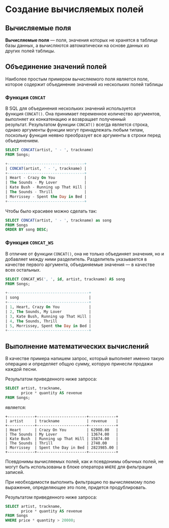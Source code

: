 # Создание вычисляемых полей

## Вычисляемые поля

**Вычисляемые поля** — поля, значения которых не хранятся в таблице базы данных, а вычисляются автоматически на основе данных из других полей таблицы.

## **Объединение значений полей**

Наиболее простым примером вычисляемого поля является поле, которое содержит объединение значений из нескольких полей таблицы

### Функция `CONCAT`

В SQL для объединения нескольких значений используется функция `CONCAT()`. Она принимает переменное количество аргументов, выполняет их конкатенацию и возвращает полученный результат. Результатом функции `CONCAT()` всегда является строка, однако аргументы функции могут принадлежать любым типам, поскольку функция неявно преобразует все аргументы в строки перед объединением.

```sql
SELECT CONCAT(artist, ' - ', trackname)
FROM Songs;
```

```sql
+----------------------------------+
| CONCAT(artist, ' - ', trackname) |
+----------------------------------+
| Heart - Crazy On You             |
| The Sounds - My Lover            |
| Kate Bush - Running up That Hill |
| The Sounds - Thrill              |
| Morrissey - Spent the Day in Bed |
+----------------------------------+
```

Чтобы было красивее можно сделать так:

```sql
SELECT CONCAT(artist, ' - ', trackname) as song
FROM Songs
ORDER BY song DESC;
```

### Функция **`CONCAT_WS`**

В отличие от функции `CONCAT()`, она не только объединяет значения, но и добавляет между ними разделитель. Разделитель указывается в качестве первого аргумента, объединяемые значения — в качестве всех остальных.

```sql
SELECT CONCAT_WS(', ', id, artist, trackname) AS song
FROM Songs;
```

```sql
+------------------------------------+
| song                               |
+------------------------------------+
| 1, Heart, Crazy On You             |
| 2, The Sounds, My Lover            |
| 3, Kate Bush, Running up That Hill |
| 4, The Sounds, Thrill              |
| 5, Morrissey, Spent the Day in Bed |
+------------------------------------+
```

## **Выполнение математических вычислений**

В качестве примера напишем запрос, который выполняет именно такую операцию и определяет общую сумму, которую принесли продажи каждой песни.

Результатом приведенного ниже запроса:

```sql
SELECT artist, trackname,
       price * quantity AS revenue
FROM Songs;
```

является:

```
+------------+----------------------+------------+
| artist     | trackname            | revenue    |
+------------+----------------------+------------+
| Heart      | Crazy On You         | 62908.00   |
| The Sounds | My Lover             | 13674.00   |
| Kate Bush  | Running up That Hill | 15874.00   |
| The Sounds | Thrill               | 2740.00    |
| Morrissey  | Spent the Day in Bed | 2823985.00 |
+------------+----------------------+------------+
```

Псевдонимы вычисляемых полей, как и псевдонимы обычных полей, не могут быть использованы в блоке оператора `WHERE` для фильтрации записей.

При необходимости выполнить фильтрацию по вычисляемому полю выражение, определяющее это поле, придется продублировать.

Результатом приведенного ниже запроса:

```sql
SELECT artist, trackname,
       price * quantity AS revenue
FROM Songs
WHERE price * quantity > 20000;
```